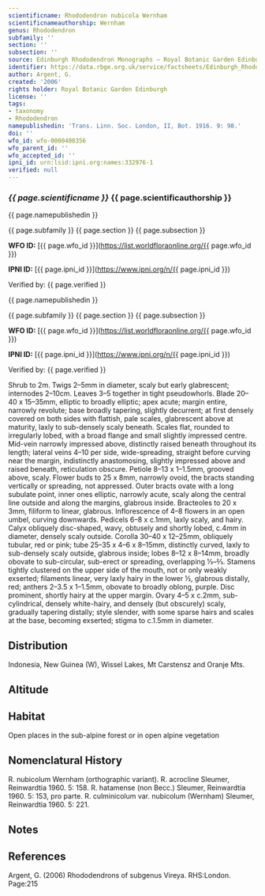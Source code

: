 ```yaml
---
scientificname: Rhododendron nubicola Wernham
scientificnameauthorship: Wernham
genus: Rhododendron
subfamily: ''
section: ''
subsection: ''
source: Edinburgh Rhododendron Monographs – Royal Botanic Garden Edinburgh
identifier: https://data.rbge.org.uk/service/factsheets/Edinburgh_Rhododendron_Monographs.xhtml
author: Argent, G.
created: '2006'
rights holder: Royal Botanic Garden Edinburgh
license: ''
tags:
- taxonomy
- Rhododendron
namepublishedin: 'Trans. Linn. Soc. London, II, Bot. 1916. 9: 98.'
doi: ''
wfo_id: wfo-0000400356
wfo_parent_id: ''
wfo_accepted_id: ''
ipni_id: urn:lsid:ipni.org:names:332976-1
verified: null
---
```

### _{{ page.scientificname }}_ {{ page.scientificauthorship }}
 {{ page.namepublishedin }}

{{ page.subfamily }} {{ page.section }} {{ page.subsection }}

**WFO ID:** [{{ page.wfo_id }}](https://list.worldfloraonline.org/{{ page.wfo_id }})

**IPNI ID:** [{{ page.ipni_id }}](https://www.ipni.org/n/{{ page.ipni_id }})

Verified by: {{ page.verified }}

 {{ page.namepublishedin }}

{{ page.subfamily }} {{ page.section }} {{ page.subsection }}

**WFO ID:** [{{ page.wfo_id }}](https://list.worldfloraonline.org/{{ page.wfo_id }})

**IPNI ID:** [{{ page.ipni_id }}](https://www.ipni.org/n/{{ page.ipni_id }})

Verified by: {{ page.verified }}



Shrub to 2m. Twigs 2–5mm in diameter, scaly but early glabrescent; internodes 2–10cm. Leaves 3–5 together in tight pseudowhorls. Blade 20–40 x 15–35mm, elliptic to broadly elliptic; apex acute; margin entire, narrowly revolute; base broadly tapering, slightly decurrent; at first densely covered on both sides with flattish, pale scales, glabrescent above at maturity, laxly to sub-densely scaly beneath. Scales flat, rounded to irregularly lobed, with a broad flange and small slightly impressed centre. Mid-vein narrowly impressed above, distinctly raised beneath throughout its length; lateral veins 4–10 per side, wide-spreading, straight before curving near the margin, indistinctly anastomosing, slightly impressed above and raised beneath, reticulation obscure. Petiole 8–13 x 1–1.5mm, grooved above, scaly. Flower buds to 25 x 8mm, narrowly ovoid, the bracts standing vertically or spreading, not appressed. Outer bracts ovate with a long subulate point, inner ones elliptic, narrowly acute, scaly along the central line outside and along the margins, glabrous inside. Bracteoles to 20 x 3mm, filiform to linear, glabrous. Inflorescence of 4–8 flowers in an open umbel, curving downwards. Pedicels 6–8 x c.1mm, laxly scaly, and hairy. Calyx obliquely disc-shaped, wavy, obtusely and shortly lobed, c.4mm in diameter, densely scaly outside. Corolla 30–40 x 12–25mm, obliquely tubular, red or pink; tube 25–35 x 4–6 x 8–15mm, distinctly curved, laxly to sub-densely scaly outside, glabrous inside; lobes 8–12 x 8–14mm, broadly obovate to sub-circular, sub-erect or spreading, overlapping 1⁄3–2⁄3. Stamens tightly clustered on the upper side of the mouth, not or only weakly exserted; filaments linear, very laxly hairy in the lower ½, glabrous distally, red; anthers 2–3.5 x 1–1.5mm, obovate to broadly oblong, purple. Disc prominent, shortly hairy at the upper margin. Ovary 4–5 x c.2mm, sub-cylindrical, densely white-hairy, and densely (but obscurely) scaly, gradually tapering distally; style slender, with some sparse hairs and scales at the base, becoming exserted; stigma to c.1.5mm in diameter.

## Distribution
Indonesia, New Guinea (W), Wissel Lakes, Mt Carstensz and Oranje Mts.

## Altitude


## Habitat
Open places in the sub-alpine forest or in open alpine vegetation

## Nomenclatural History
R. nubicolum Wernham (orthographic variant). R. acrocline Sleumer, Reinwardtia 1960. 5: 158. R. hatamense (non Becc.) Sleumer, Reinwardtia 1960. 5: 153, pro parte. R. culminicolum var. nubicolum (Wernham) Sleumer, Reinwardtia 1960. 5: 221.
                       
## Notes


## References

Argent, G. (2006) Rhododendrons of subgenus Vireya. RHS:London. Page:215
